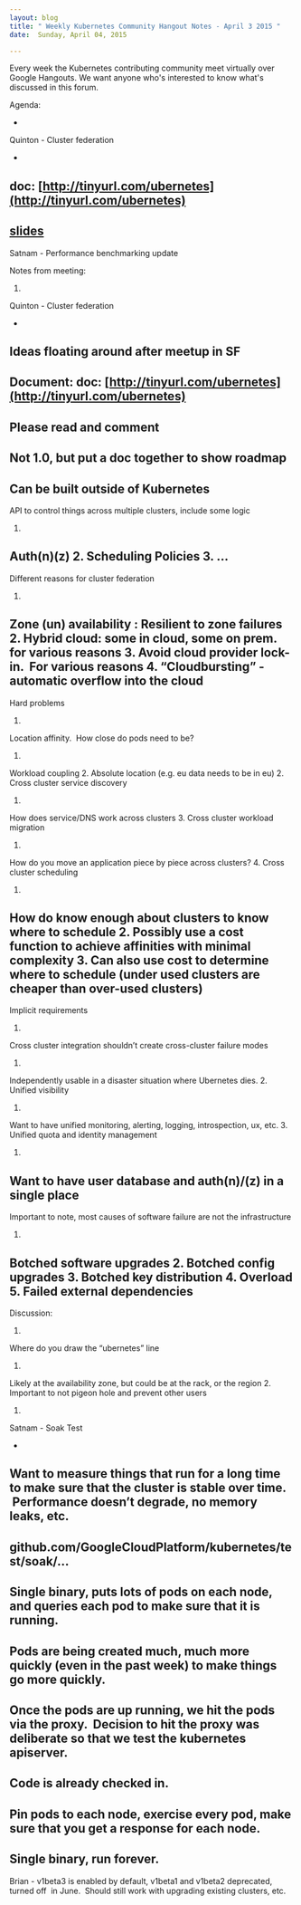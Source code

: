 ```yaml
---
layout: blog
title: " Weekly Kubernetes Community Hangout Notes - April 3 2015 "
date:  Sunday, April 04, 2015 

---
```

  

Every week the Kubernetes contributing community meet virtually over Google Hangouts. We want anyone who's interested to know what's discussed in this forum.

  

Agenda:

- 
Quinton - Cluster federation

  - 
doc: [http://tinyurl.com/ubernetes](http://tinyurl.com/ubernetes)
  - 
[slides](https://docs.google.com/presentation/d/1dWKNzjYM6ZYjFXpPwamikC6_BV3PDe33NAK9zR_M7jg/edit?usp=sharing)
- 
Satnam - Performance benchmarking update
  

Notes from meeting:

1. 
Quinton - Cluster federation

- 
Ideas floating around after meetup in SF
- 
Document: doc: [http://tinyurl.com/ubernetes](http://tinyurl.com/ubernetes)
- 
Please read and comment
- 
Not 1.0, but put a doc together to show roadmap
- 
Can be built outside of Kubernetes
- 
API to control things across multiple clusters, include some logic

1. 
Auth(n)(z)
2. 
Scheduling Policies
3. 
…
- 
Different reasons for cluster federation

1. 
Zone (un) availability : Resilient to zone failures
2. 
Hybrid cloud: some in cloud, some on prem. for various reasons
3. 
Avoid cloud provider lock-in. &nbsp;For various reasons
4. 
“Cloudbursting” - automatic overflow into the cloud
- 
Hard problems

1. 
Location affinity. &nbsp;How close do pods need to be? 

  1. 
Workload coupling
  2. 
Absolute location (e.g. eu data needs to be in eu)
2. 
Cross cluster service discovery

  1. 
How does service/DNS work across clusters
3. 
Cross cluster workload migration

  1. 
How do you move an application piece by piece across clusters?
4. 
Cross cluster scheduling

  1. 
How do know enough about clusters to know where to schedule
  2. 
Possibly use a cost function to achieve affinities with minimal complexity
  3. 
Can also use cost to determine where to schedule (under used clusters are cheaper than over-used clusters)
- 
Implicit requirements

1. 
Cross cluster integration shouldn’t create cross-cluster failure modes

  1. 
Independently usable in a disaster situation where Ubernetes dies.
2. 
Unified visibility

  1. 
Want to have unified monitoring, alerting, logging, introspection, ux, etc.
3. 
Unified quota and identity management

  1. 
Want to have user database and auth(n)/(z) in a single place
- 
Important to note, most causes of software failure are not the infrastructure

1. 
Botched software upgrades
2. 
Botched config upgrades
3. 
Botched key distribution
4. 
Overload
5. 
Failed external dependencies
- 
Discussion:

1. 
Where do you draw the “ubernetes” line

  1. 
Likely at the availability zone, but could be at the rack, or the region
2. 
Important to not pigeon hole and prevent other users
  

1. 
Satnam - Soak Test

- 
Want to measure things that run for a long time to make sure that the cluster is stable over time. &nbsp;Performance doesn’t degrade, no memory leaks, etc.
- 
github.com/GoogleCloudPlatform/kubernetes/test/soak/…
- 
Single binary, puts lots of pods on each node, and queries each pod to make sure that it is running.
- 
Pods are being created much, much more quickly (even in the past week) to make things go more quickly.
- 
Once the pods are up running, we hit the pods via the proxy. &nbsp;Decision to hit the proxy was deliberate so that we test the kubernetes apiserver.
- 
Code is already checked in.
- 
Pin pods to each node, exercise every pod, make sure that you get a response for each node.
- 
Single binary, run forever.
- 
Brian - v1beta3 is enabled by default, v1beta1 and v1beta2 deprecated, turned off &nbsp;in June. &nbsp;Should still work with upgrading existing clusters, etc.
